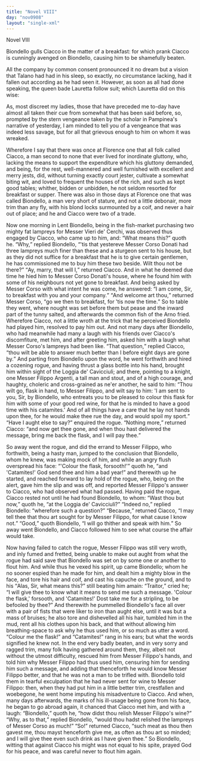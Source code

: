 ```yaml
---
title: "Novel VIII"
day: "nov0908"
layout: "single-xml"
---
```

<div id="nov0908" type="novella" who="lauretta"><head>Novel VIII</head><argument><p><milestone id="p09080001"/><!--(i)-->Biondello gulls Ciacco in the matter of a breakfast: for
 which prank Ciacco is cunningly avenged on Biondello,
 causing him to be shamefully beaten.<!--(/i)--></p></argument><div3 type="commentary" who="author"><p><milestone id="p09080002"/><!--(sc)-->All<!--(/sc)--> the company by common consent pronounced it no dream
 but a vision that Talano had had in his sleep, so exactly, no circumstance
 lacking, had it fallen out according as he had seen it. However,
 as soon as all had done speaking, the queen bade Lauretta
 follow suit; which Lauretta did on this wise:</p></div3><div3 type="commentary" who="lauretta"><p><milestone id="p09080003"/>As, most discreet
 my ladies, those that have preceded me to-day have almost all taken
 their cue from somewhat that has been said before, so, prompted by
 the stern vengeance taken by the scholar in Pampinea's narrative of
 yesterday, I am minded to tell you of a vengeance that was indeed
 less savage, but for all that grievous enough to him on whom it was
 wreaked.</p></div3><p><milestone id="p09080004"/>Wherefore I say that there was once at Florence one that all
 folk called Ciacco, a man second to none that ever lived for inordinate
 gluttony, who, lacking the means to support the expenditure
 which his gluttony demanded, and being, for the rest, well-mannered
 and well furnished with excellent and merry jests, did, without turning
 exactly court jester, cultivate a somewhat biting wit, and loved
 to frequent the houses of the rich, and such as kept good tables;
 whither, bidden or unbidden, he not seldom resorted for breakfast or
 supper.  <milestone id="p09080005"/>There was also in those days at Florence one that was called
 Biondello, a man very short of stature, and not a little debonair, more
 trim than any fly, with his blond locks surmounted by a coif, and
 never a hair out of place; and he and Ciacco were two of a trade.</p><p><milestone id="p09080006"/>Now one morning in Lent Biondello, being in the fish-market
 purchasing two mighty fat lampreys for Messer Vieri de' Cerchi, was
 <pb n="299"/>observed
 thus engaged by Ciacco, who came up to him, and:
 <q direct="unspecified">What means this?</q> quoth he.  <milestone id="p09080007"/><q direct="unspecified">Why,</q> replied Biondello, <q direct="unspecified">'tis
 that yestereve Messer Corso Donati had three lampreys much finer
 than these and a sturgeon sent to his house, but as they did not
 suffice for a breakfast that he is to give certain gentlemen, he has
 commissioned me to buy him these two beside. Wilt thou not be
	there?</q> <milestone id="p09080008"/><q direct="unspecified">Ay, marry, that will I,</q> returned Ciacco.  
<milestone id="p09080009"/>And in what
 he deemed due time he hied him to Messer Corso Donati's house, where
 he found him with some of his neighbours not yet gone to breakfast.
 And being asked by Messer Corso with what intent he was come,
 he answered: <q direct="unspecified">I am come, Sir, to breakfast with you and your
 company.</q> <milestone id="p09080010"/><q direct="unspecified">And welcome art thou,</q> returned Messer Corso, <q direct="unspecified">go
 we then to breakfast, for 'tis now the time.</q> <milestone id="p09080011"/>So to table they went,
 where nought was set before them but pease and the inward part of
 the tunny salted, and afterwards the common fish of the Arno fried.
 Wherefore Ciacco, not a little wroth at the trick that he perceived
 Biondello had played him, resolved to pay him out. And not many
 days after Biondello, who had meanwhile had many a laugh with his
 friends over Ciacco's discomfiture,  <milestone id="p09080012"/>met him, and after greeting him,
 asked him with a laugh what Messer Corso's lampreys had been like.
 <q direct="unspecified">That question,</q> replied Ciacco, <q direct="unspecified">thou wilt be able to answer much
 better than I before eight days are gone by.</q> <milestone id="p09080013"/>And parting from
 Biondello upon the word, he went forthwith and hired a cozening
 rogue, and having thrust a glass bottle into his hand, brought him
 within sight of the Loggia de' Cavicciuli; and there, pointing to a
 knight, one Messer Filippo Argenti, a tall man and stout, and of
 a high courage, and haughty, choleric and cross-grained as ne'er
 another, he said to him:  <milestone id="p09080014"/><q direct="unspecified">Thou wilt go, flask in hand, to Messer
 Filippo, and wilt say to him: 'I am sent to you, Sir, by Biondello,
 who entreats you to be pleased to colour this flask for him with some
 of your good red wine, for that he is minded to have a good time with
 his catamites.' And of all things have a care that he lay not hands
 upon thee, for he would make thee rue the day, and would spoil my
 sport.</q> <milestone id="p09080015"/><q direct="unspecified">Have I aught else to say?</q> enquired the rogue.
  <milestone id="p09080016"/><q direct="unspecified">Nothing
 more,</q> returned Ciacco: <q direct="unspecified">and now get thee gone, and when thou
 hast delivered the message, bring me back the flask, and I will pay
 thee.</q></p><p><milestone id="p09080017"/>So away went the rogue, and did the errand to Messer Filippo, <pb n="300"/>who
 forthwith, being a hasty man, jumped to the conclusion that
 Biondello, whom he knew, was making mock of him, and while an
 angry flush overspread his face: <q direct="unspecified">'Colour the flask, forsooth!'</q>
 quoth he, <q direct="unspecified">and 'Catamites!' God send thee and him a bad year!</q>
 and therewith up he started, and reached forward to lay hold of the
 rogue,  <milestone id="p09080018"/>who, being on the alert, gave him the slip and was off, and
 reported Messer Filippo's answer to Ciacco, who had observed what
 had passed.  <milestone id="p09080019"/>Having paid the rogue, Ciacco rested not until he had
 found Biondello, to whom: <q direct="unspecified">Wast thou but now,</q> quoth he, <q direct="unspecified">at
 the Loggia de' Cavicciuli?</q> <milestone id="p09080020"/><q direct="unspecified">Indeed no,</q> replied Biondello:
 <q direct="unspecified">wherefore
 such a question?</q> <milestone id="p09080021"/><q direct="unspecified">Because,</q> returned Ciacco, <q direct="unspecified">I may tell
 thee that thou art sought for by Messer Filippo, for what cause I know
 not.</q> <milestone id="p09080022"/><q direct="unspecified">Good,</q> quoth Biondello, <q direct="unspecified">I will go thither and speak with
 him.</q> <milestone id="p09080023"/>So away went Biondello, and Ciacco followed him to see
 what course the affair would take.</p><p>Now having failed to catch the rogue, Messer Filippo was still
 very wroth, and inly fumed and fretted, being unable to make out
 aught from what the rogue had said save that Biondello was set on
 by some one or another to flout him. And while thus he vexed his
 spirit, up came Biondello; whom he no sooner espied than he made
 for him, and dealt him a mighty blow in the face, and tore his hair
 and coif, and cast his capuche on the ground,  <milestone id="p09080024"/>and to his <q direct="unspecified">Alas, Sir,
 what means this?</q> <milestone id="p09080025"/>still beating him amain: <q direct="unspecified">Traitor,</q> cried he; <q direct="unspecified">I
 will give thee to know what it means to send me such a message.
 'Colour the flask,' forsooth, and 'Catamites!' Dost take me for a
 stripling, to be befooled by thee?</q> <milestone id="p09080026"/>And therewith he pummelled
 Biondello's face all over with a pair of fists that were liker to iron
 than aught else, until it was but a mass of bruises; he also tore and
 dishevelled all his hair, tumbled him in the mud, rent all his clothes
 upon his back, and that without allowing him breathing-space to ask
 why he thus used him, or so much as utter a word. <q direct="unspecified">Colour me
 the flask!</q> and <q direct="unspecified">Catamites!</q> rang in his ears;  <milestone id="p09080027"/>but what the
 words signified he knew not.  <milestone id="p09080028"/>In the end very badly beaten, and in
 very sorry and ragged trim, many folk having gathered around them,
 they, albeit not without the utmost difficulty, rescued him from
 Messer Filippo's hands, and told him why Messer Filippo had thus
 used him, censuring him for sending him such a message, and adding
 that thenceforth he would know Messer Filippo better, and that he <pb n="301"/>was
 not a man to be trifled with.  <milestone id="p09080029"/>Biondello told them in tearful
 exculpation that he had never sent for wine to Messer Filippo:
 then, when they had put him in a little better trim, crestfallen and
 woebegone, he went home imputing his misadventure to Ciacco.
  <milestone id="p09080030"/>And when, many days afterwards, the marks of his ill-usage being
 gone from his face, he began to go abroad again, it chanced that
 Ciacco met him, and with a laugh: <q direct="unspecified">Biondello,</q> quoth he, <q direct="unspecified">how
 didst thou relish Messer Filippo's wine?</q> <milestone id="p09080031"/><q direct="unspecified">Why, as to that,</q>
 replied Biondello, <q direct="unspecified">would thou hadst relished the lampreys of Messer
 Corso as much!</q> <milestone id="p09080032"/><q direct="unspecified">So!</q> returned Ciacco, <q direct="unspecified">such meat as thou then
 gavest me, thou mayst henceforth give me, as often as thou art so
 minded; and I will give thee even such drink as I have given thee.</q>
<milestone id="p09080033"/>So Biondello, witting that against Ciacco his might was not equal to
 his spite, prayed God for his peace, and was careful never to flout
 him again.</p></div>